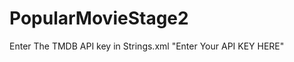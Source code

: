 # PopularMovieStage2

Enter The TMDB API key in Strings.xml <string name="tmdb_api_key"> "Enter Your API KEY HERE" </string>
